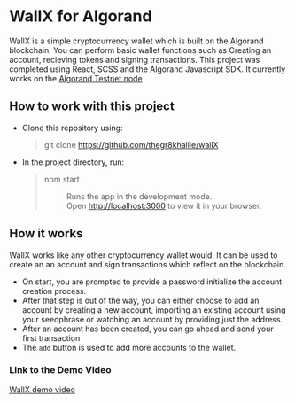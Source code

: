 # WallX for Algorand

WallX is a simple cryptocurrency wallet which is built on the Algorand blockchain. You can perform basic wallet functions such as Creating an account, recieving tokens and signing transactions. This project was completed using React, SCSS and the Algorand Javascript SDK. It currently works on the [Algorand Testnet node](https://node.testnet.algoexplorerapi.io/)

## How to work with this project
- Clone this repository using:

  > git clone https://github.com/thegr8khallie/wallX

- In the project directory, run:

  > npm start
  >
  >> Runs the app in the development mode.\
Open [http://localhost:3000](http://localhost:3000) to view it in your browser.

## How it works

WallX works like any other cryptocurrency wallet would. It can be used to create an an account and sign transactions which reflect on the blockchain.

- On start, you are prompted to provide a password initialize the account creation process.
- After that step is out of the way, you can either choose to add an account by creating a new account, importing an existing account using your seedphrase or watching an account by providing just the address.
- After an account has been created, you can go ahead and send your first transaction 
- The `add` button is used to add more accounts to the wallet.

### Link to the Demo Video

[WallX demo video](https://youtu.be/oFNfe9aZikk)

